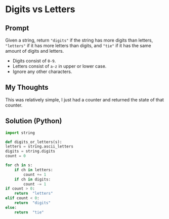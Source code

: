 

# Digits vs Letters
## Prompt

Given a string, return  `"digits"`  if the string has more digits than letters,  `"letters"`  if it has more letters than digits, and  `"tie"`  if it has the same amount of digits and letters.

-   Digits consist of  `0-9`.
-   Letters consist of  `a-z`  in upper or lower case.
-   Ignore any other characters.


## My Thoughts
This was relatively simple, I just had a counter and returned the state of that counter.


## Solution (Python)
```python
import string

def digits_or_letters(s):
letters = string.ascii_letters
digits = string.digits
count = 0

for ch in s:
	if ch in letters:
		count += 1
	if ch in digits:
		count -= 1
if count > 0:
	return  "letters"
elif count < 0:
	return  "digits"
else:
	return  "tie"

  
```
